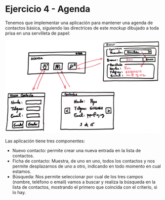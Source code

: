 # Ejercicio 4 - Agenda

Tenemos que implementar una aplicación para mantener una agenda de contactos básica, siguiendo las directrices de este *mockup* dibujado a toda prisa en una servilleta de papel:

<img src="agenda.png" width="700" />

Las aplicación tiene tres componentes:

- Nuevo contacto: permite crear una nueva entrada en la lista de contactos.
- Ficha de contacto: Muestra, de uno en uno, todos los contactos y nos permite desplazarnos de uno a otro, indicando en todo momento en cual estamos.
- Búsqueda: Nos permite seleccionar por cual de los tres campos (nombre, teléfono o email) vamos a buscar y realiza la búsqueda en la lista de contactos, mostrando el primero que coincida con el criterio, si lo hay.
